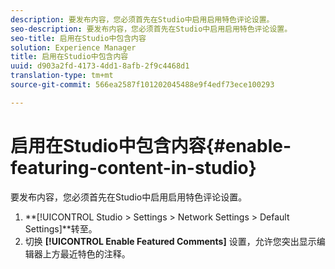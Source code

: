 ```yaml
---
description: 要发布内容，您必须首先在Studio中启用启用特色评论设置。
seo-description: 要发布内容，您必须首先在Studio中启用启用特色评论设置。
seo-title: 启用在Studio中包含内容
solution: Experience Manager
title: 启用在Studio中包含内容
uuid: d903a2fd-4173-4dd1-8afb-2f9c4468d1
translation-type: tm+mt
source-git-commit: 566ea2587f101202045488e9f4edf73ece100293

---
```



# 启用在Studio中包含内容{#enable-featuring-content-in-studio}

要发布内容，您必须首先在Studio中启用启用特色评论设置。

1. **[!UICONTROL Studio > Settings > Network Settings > Default Settings]**转至。
1. 切换 **[!UICONTROL Enable Featured Comments]** 设置，允许您突出显示编辑器上方最近特色的注释。
